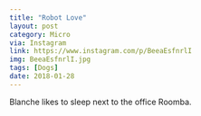 ```yaml
---
title: "Robot Love"
layout: post
category: Micro
via: Instagram
link: https://www.instagram.com/p/BeeaEsfnrlI
img: BeeaEsfnrlI.jpg
tags: [Dogs]
date: 2018-01-28
---
```

Blanche likes to sleep next to the office Roomba.
